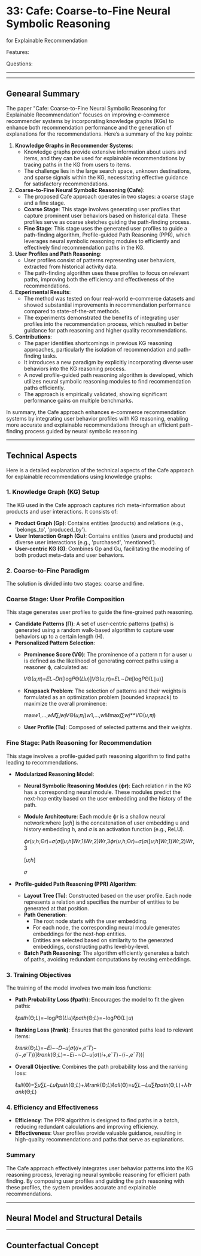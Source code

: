 # 33: Cafe: Coarse-to-Fine Neural Symbolic Reasoning
for Explainable Recommendation

Features:

Questions:

---

---

## Genearal Summary

The paper "Cafe: Coarse-to-Fine Neural Symbolic Reasoning for Explainable Recommendation" focuses on improving e-commerce recommender systems by incorporating knowledge graphs (KGs) to enhance both recommendation performance and the generation of explanations for the recommendations. Here’s a summary of the key points:

1. **Knowledge Graphs in Recommender Systems**:
    - Knowledge graphs provide extensive information about users and items, and they can be used for explainable recommendations by tracing paths in the KG from users to items.
    - The challenge lies in the large search space, unknown destinations, and sparse signals within the KG, necessitating effective guidance for satisfactory recommendations.
2. **Coarse-to-Fine Neural Symbolic Reasoning (Cafe)**:
    - The proposed Cafe approach operates in two stages: a coarse stage and a fine stage.
    - **Coarse Stage**: This stage involves generating user profiles that capture prominent user behaviors based on historical data. These profiles serve as coarse sketches guiding the path-finding process.
    - **Fine Stage**: This stage uses the generated user profiles to guide a path-finding algorithm, Profile-guided Path Reasoning (PPR), which leverages neural symbolic reasoning modules to efficiently and effectively find recommendation paths in the KG.
3. **User Profiles and Path Reasoning**:
    - User profiles consist of patterns representing user behaviors, extracted from historical activity data.
    - The path-finding algorithm uses these profiles to focus on relevant paths, improving both the efficiency and effectiveness of the recommendations.
4. **Experimental Results**:
    - The method was tested on four real-world e-commerce datasets and showed substantial improvements in recommendation performance compared to state-of-the-art methods.
    - The experiments demonstrated the benefits of integrating user profiles into the recommendation process, which resulted in better guidance for path reasoning and higher quality recommendations.
5. **Contributions**:
    - The paper identifies shortcomings in previous KG reasoning approaches, particularly the isolation of recommendation and path-finding tasks.
    - It introduces a new paradigm by explicitly incorporating diverse user behaviors into the KG reasoning process.
    - A novel profile-guided path reasoning algorithm is developed, which utilizes neural symbolic reasoning modules to find recommendation paths efficiently.
    - The approach is empirically validated, showing significant performance gains on multiple benchmarks.

In summary, the Cafe approach enhances e-commerce recommendation systems by integrating user behavior profiles with KG reasoning, enabling more accurate and explainable recommendations through an efficient path-finding process guided by neural symbolic reasoning.

---

## Technical Aspects

Here is a detailed explanation of the technical aspects of the Cafe approach for explainable recommendations using knowledge graphs:

### **1. Knowledge Graph (KG) Setup**

The KG used in the Cafe approach captures rich meta-information about products and user interactions. It consists of:

- **Product Graph (Gp)**: Contains entities (products) and relations (e.g., 'belongs_to', 'produced_by').
- **User Interaction Graph (Gu)**: Contains entities (users and products) and diverse user interactions (e.g., 'purchased', 'mentioned').
- **User-centric KG (G)**: Combines Gp and Gu, facilitating the modeling of both product meta-data and user behaviors.

### **2. Coarse-to-Fine Paradigm**

The solution is divided into two stages: coarse and fine.

### **Coarse Stage: User Profile Composition**

This stage generates user profiles to guide the fine-grained path reasoning.

- **Candidate Patterns (Π)**: A set of user-centric patterns (paths) is generated using a random walk-based algorithm to capture user behaviors up to a certain length (H).
- **Personalized Pattern Selection**:
    - **Prominence Score (VΘ)**: The prominence of a pattern π for a user u is defined as the likelihood of generating correct paths using a reasoner ϕ, calculated as:
        
        𝑉Θ(𝑢,𝜋)=𝐸𝐿∼𝐷𝜋[log⁡𝑃Θ(𝐿∣𝑢)]*V*Θ(*u*,*π*)=*EL*∼*Dπ*[log*P*Θ(*L*∣*u*)]
        
    - **Knapsack Problem**: The selection of patterns and their weights is formulated as an optimization problem (bounded knapsack) to maximize the overall prominence:
        
        max⁡𝑤1,...,𝑤𝑀∑𝑗𝑤𝑗𝑉Θ(𝑢,𝜋𝑗)*w*1,...,*wM*max*j*∑*wj**V*Θ(*u*,*πj*)
        
    - **User Profile (Tu)**: Composed of selected patterns and their weights.

### **Fine Stage: Path Reasoning for Recommendation**

This stage involves a profile-guided path reasoning algorithm to find paths leading to recommendations.

- **Modularized Reasoning Model**:
    - **Neural Symbolic Reasoning Modules (ϕr)**: Each relation r in the KG has a corresponding neural module. These modules predict the next-hop entity based on the user embedding and the history of the path.
    - **Module Architecture**: Each module ϕr is a shallow neural network:where [*u*;*h*] is the concatenation of user embedding u and history embedding h, and *σ* is an activation function (e.g., ReLU).
        
        𝜙𝑟(𝑢,ℎ;Θ𝑟)=𝜎(𝜎([𝑢;ℎ]𝑊𝑟,1)𝑊𝑟,2)𝑊𝑟,3*ϕr*(*u*,*h*;Θ*r*)=*σ*(*σ*([*u*;*h*]*Wr*,1)*Wr*,2)*Wr*,3
        
        [𝑢;ℎ]
        
        𝜎
        
- **Profile-guided Path Reasoning (PPR) Algorithm**:
    - **Layout Tree (Tu)**: Constructed based on the user profile. Each node represents a relation and specifies the number of entities to be generated at that position.
    - **Path Generation**:
        - The root node starts with the user embedding.
        - For each node, the corresponding neural module generates embeddings for the next-hop entities.
        - Entities are selected based on similarity to the generated embeddings, constructing paths level-by-level.
    - **Batch Path Reasoning**: The algorithm efficiently generates a batch of paths, avoiding redundant computations by reusing embeddings.

### **3. Training Objectives**

The training of the model involves two main loss functions:

- **Path Probability Loss (ℓpath)**: Encourages the model to fit the given paths:
    
    ℓ𝑝𝑎𝑡ℎ(Θ;𝐿)=−log⁡𝑃Θ(𝐿∣𝑢)ℓ*path*(Θ;*L*)=−log*P*Θ(*L*∣*u*)
    
- **Ranking Loss (ℓrank)**: Ensures that the generated paths lead to relevant items:
    
    ℓ𝑟𝑎𝑛𝑘(Θ;𝐿)=−𝐸𝑖−∼𝐷−𝑢[𝜎(⟨𝑖+,𝑒ˆ𝑇⟩−⟨𝑖−,𝑒ˆ𝑇⟩)]ℓ*rank*(Θ;*L*)=−*Ei*−∼*D*−*u*[*σ*(⟨*i*+,*e*ˆ*T*⟩−⟨*i*−,*e*ˆ*T*⟩)]
    
- **Overall Objective**: Combines the path probability loss and the ranking loss:
    
    ℓ𝑎𝑙𝑙(Θ)=∑𝑢∑𝐿∼𝐿𝑢ℓ𝑝𝑎𝑡ℎ(Θ;𝐿)+𝜆ℓ𝑟𝑎𝑛𝑘(Θ;𝐿)ℓ*all*(Θ)=*u*∑*L*∼*Lu*∑ℓ*path*(Θ;*L*)+*λ*ℓ*rank*(Θ;*L*)
    

### **4. Efficiency and Effectiveness**

- **Efficiency**: The PPR algorithm is designed to find paths in a batch, reducing redundant calculations and improving efficiency.
- **Effectiveness**: User profiles provide valuable guidance, resulting in high-quality recommendations and paths that serve as explanations.

### **Summary**

The Cafe approach effectively integrates user behavior patterns into the KG reasoning process, leveraging neural symbolic reasoning for efficient path finding. By composing user profiles and guiding the path reasoning with these profiles, the system provides accurate and explainable recommendations.

---

## Neural Model and Structural Details

---

## Counterfactual Concept